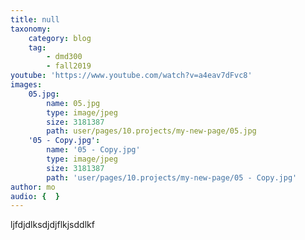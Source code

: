 ```yaml
---
title: null
taxonomy:
    category: blog
    tag:
        - dmd300
        - fall2019
youtube: 'https://www.youtube.com/watch?v=a4eav7dFvc8'
images:
    05.jpg:
        name: 05.jpg
        type: image/jpeg
        size: 3181387
        path: user/pages/10.projects/my-new-page/05.jpg
    '05 - Copy.jpg':
        name: '05 - Copy.jpg'
        type: image/jpeg
        size: 3181387
        path: 'user/pages/10.projects/my-new-page/05 - Copy.jpg'
author: mo
audio: {  }
---
```


ljfdjdlksdjdjflkjsddlkf